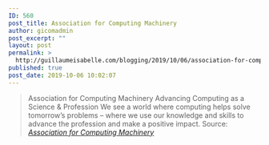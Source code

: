 ```yaml
---
ID: 560
post_title: Association for Computing Machinery
author: gicomadmin
post_excerpt: ""
layout: post
permalink: >
  http://guillaumeisabelle.com/blogging/2019/10/06/association-for-computing-machinery/
published: true
post_date: 2019-10-06 10:02:07
---
```

> Association for Computing Machinery Advancing Computing as a Science & Profession We see a world where computing helps solve tomorrow’s problems – where we use our knowledge and skills to advance the profession and make a positive impact. Source: *[Association for Computing Machinery][1]*

 [1]: https://www.acm.org/